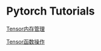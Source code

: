 # Pytorch Tutorials


[Tensor内存管理](https://github.com/basicv8vc/pytorch-tutorials/blob/master/Tensor%20%E5%AD%98%E5%82%A8%E7%AE%A1%E7%90%86(storage).ipynb)

[Tensor函数操作](https://github.com/basicv8vc/pytorch-tutorials/blob/master/torch%20operations.ipynb)


